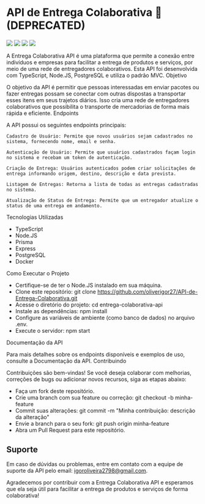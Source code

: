 # API de Entrega Colaborativa 📨 (DEPRECATED)
<div align="left">
    <img align="center" src="https://img.shields.io/badge/PostgreSQL-316192?style=for-the-badge&logo=postgresql&logoColor=white">
    <img align="center" src="https://img.shields.io/badge/Express.js-404D59?style=for-the-badge">
    <img align="center" src="https://img.shields.io/badge/TypeScript-007ACC?style=for-the-badge&logo=typescript&logoColor=white">
    <img align="center" src="https://img.shields.io/badge/Prisma-3982CE?style=for-the-badge&logo=Prisma&logoColor=white">
</div>
<br />
A Entrega Colaborativa API é uma plataforma que permite a conexão entre indivíduos e empresas para facilitar a entrega de produtos e serviços, por meio de uma rede de entregadores colaborativos. Esta API foi desenvolvida com TypeScript, Node.JS, PostgreSQL e utiliza o padrão MVC.
Objetivo

O objetivo da API é permitir que pessoas interessadas em enviar pacotes ou fazer entregas possam se conectar com outras dispostas a transportar esses itens em seus trajetos diários. Isso cria uma rede de entregadores colaborativos que possibilita o transporte de mercadorias de forma mais rápida e eficiente.
Endpoints

A API possui os seguintes endpoints principais:

    Cadastro de Usuário: Permite que novos usuários sejam cadastrados no sistema, fornecendo nome, email e senha.

    Autenticação de Usuário: Permite que usuários cadastrados façam login no sistema e recebam um token de autenticação.

    Criação de Entrega: Usuários autenticados podem criar solicitações de entrega informando origem, destino, descrição e data prevista.

    Listagem de Entregas: Retorna a lista de todas as entregas cadastradas no sistema.

    Atualização de Status de Entrega: Permite que um entregador atualize o status de uma entrega em andamento.

Tecnologias Utilizadas

- TypeScript
- Node.JS
- Prisma
- Express
- PostgreSQL
- Docker

Como Executar o Projeto

- Certifique-se de ter o Node.JS instalado em sua máquina.
- Clone este repositório: git clone https://github.com/oliverigor27/API-de-Entrega-Colaborativa.git
- Acesse o diretório do projeto: cd entrega-colaborativa-api
- Instale as dependências: npm install
- Configure as variáveis de ambiente (como banco de dados) no arquivo .env.
- Execute o servidor: npm start

Documentação da API

Para mais detalhes sobre os endpoints disponíveis e exemplos de uso, consulte a Documentação da API.
Contribuindo

Contribuições são bem-vindas! Se você deseja colaborar com melhorias, correções de bugs ou adicionar novos recursos, siga as etapas abaixo:

- Faça um fork deste repositório.
- Crie uma branch com sua feature ou correção: git checkout -b minha-feature
- Commit suas alterações: git commit -m "Minha contribuição: descrição da alteração"
- Envie a branch para o seu fork: git push origin minha-feature
- Abra um Pull Request para este repositório.

## Suporte

Em caso de dúvidas ou problemas, entre em contato com a equipe de suporte da API pelo email: igoroliveira2798@gmail.com.

Agradecemos por contribuir com a Entrega Colaborativa API e esperamos que ela seja útil para facilitar a entrega de produtos e serviços de forma colaborativa!
